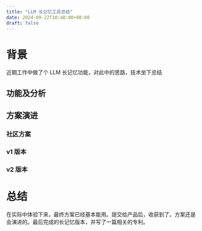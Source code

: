 ```yaml
---
title: "LLM 长记忆工具总结"
date: 2024-09-22T10:48:00+08:00
draft: false
---
```


# 背景
近期工作中做了个 LLM 长记忆功能，对此中的思路，技术坐下总结

## 功能及分析

## 方案演进

### 社区方案

### v1 版本

### v2 版本


# 总结
在实际中体验下来，最终方案已经基本能用。提交给产品后，收获到了。方案还是会演进的。最后完成的长记忆版本，并写了一篇相关的专利。